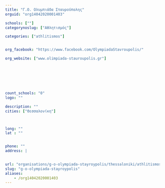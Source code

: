 ```yaml
---
title: "Γ.Ο. Ολυμπιάδα Σταυρούπολης"
orguid: "org14042020001403"

schools: [""]
categorynoslug: ["Αθλητισμός"]

categories: ["athlitismos"]


org_facebook: "https://www.facebook.com/OlympiadaStavroupolis/"

org_website: ["www.olimpiada-stauroupolis.gr"]







count_schools: "0"
logo: ""

description: ""
cities: ["Θεσσαλονίκη"]



long: ""
lat : ""


phone: ""
address: |
    

url: "organisations/g-o-olympiada-stayroypolis/thessaloniki/athlitismos"
slug: "g-o-olympiada-stayroypolis"
aliases:
    - /org14042020001403
---
```



